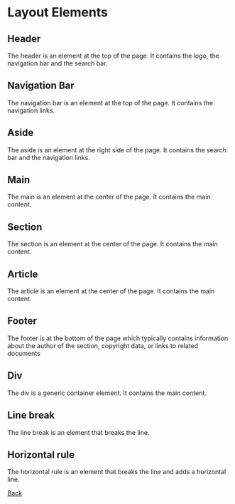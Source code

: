# Layout Elements

## Header

The header is an element at the top of the page. It contains the logo, the navigation bar and the search bar.

## Navigation Bar

The navigation bar is an element at the top of the page. It contains the navigation links.

## Aside

The aside is an element at the right side of the page. It contains the search bar and the navigation links.

## Main

The main is an element at the center of the page. It contains the main content.

## Section

The section is an element at the center of the page. It contains the main content.

## Article

The article is an element at the center of the page. It contains the main content.

## Footer

The footer is at the bottom of the page which typically contains information about the author of the section, copyright data, or links to related documents

## Div

The div is a generic container element. It contains the main content.

## Line break

The line break is an element that breaks the line.

## Horizontal rule

The horizontal rule is an element that breaks the line and adds a horizontal line.

[Back](../../tree/main)
